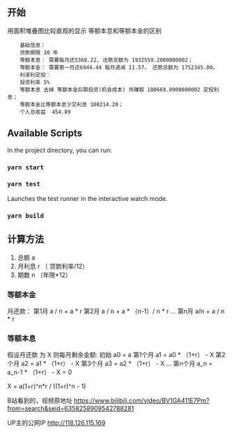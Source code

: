 ## 开始
用面积堆叠图比较直观的显示 等额本息和等额本金的区别
```
    基础信息：
    贷款期限 30 年 
    等额本息： 需要每月还5368.22, 还款总额为 1932559.2000000002；
    等额本金： 需要第一月还6944.44 每月递减 11.57， 还款总额为 1752345.00。
    利滚利定投：
    投资利率 5%
    等额本息 去掉 等额本金后期投资(机会成本) 共赚取 180669.0900000002 定投利息；
    等额本金比等额本息少交利息 180214.20；
    个人总收益  454.89
```

## Available Scripts

In the project directory, you can run:

### `yarn start`


### `yarn test`

Launches the test runner in the interactive watch mode.<br />

### `yarn build`

## 计算方法
1. 总额 a
2. 月利息 r （ 贷款利率/12）
3. 期数 n （年限*12） 
### 等额本金
 月还款：
   第1月 a / n + a * r
   第2月 a / n + a * （n-1）/ n * r
   ...
   第n月 a/n + a / n * r

### 等额本息
 假设月还款 为 X
 则每月剩余金额:
 初始 a0 = a
 第1个月 a1 = a0 * （1+r） - X
 第2个月  a2 = a1 * （1+r） - X 
 第3个月  a3 = a2 * （1+r） - X
 ...
 第n个月  a_n = a_n-1 * （1+r） - X = 0

 X = a(1+r)^n*r / ((1+r)^n - 1)
 
 B站看到的，视频原地址 https://www.bilibili.com/video/BV1GA411E7Pm?from=search&seid=6358258909542788281
 
 UP主的公网IP http://118.126.115.169
